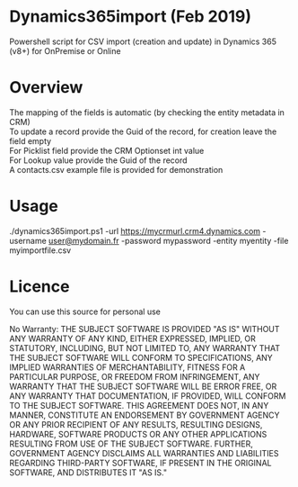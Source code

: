 # Dynamics365import (Feb 2019)

Powershell script for CSV import (creation and update) in Dynamics 365 (v8+) for OnPremise or Online

# Overview

The mapping of the fields is automatic (by checking the entity metadata in CRM)  
To update a record provide the Guid of the record, for creation leave the field empty  
For Picklist field provide the CRM Optionset int value  
For Lookup value provide the Guid of the record  
A contacts.csv example file is provided for demonstration  

# Usage

./dynamics365import.ps1 -url https://mycrmurl.crm4.dynamics.com -username user@mydomain.fr -password mypassword -entity myentity -file myimportfile.csv

# Licence

You can use this source for personal use

No Warranty: THE SUBJECT SOFTWARE IS PROVIDED "AS IS" WITHOUT ANY WARRANTY OF
ANY KIND, EITHER EXPRESSED, IMPLIED, OR STATUTORY, INCLUDING, BUT NOT LIMITED
TO, ANY WARRANTY THAT THE SUBJECT SOFTWARE WILL CONFORM TO SPECIFICATIONS,
ANY IMPLIED WARRANTIES OF MERCHANTABILITY, FITNESS FOR A PARTICULAR PURPOSE,
OR FREEDOM FROM INFRINGEMENT, ANY WARRANTY THAT THE SUBJECT SOFTWARE WILL BE
ERROR FREE, OR ANY WARRANTY THAT DOCUMENTATION, IF PROVIDED, WILL CONFORM TO
THE SUBJECT SOFTWARE. THIS AGREEMENT DOES NOT, IN ANY MANNER, CONSTITUTE AN
ENDORSEMENT BY GOVERNMENT AGENCY OR ANY PRIOR RECIPIENT OF ANY RESULTS,
RESULTING DESIGNS, HARDWARE, SOFTWARE PRODUCTS OR ANY OTHER APPLICATIONS
RESULTING FROM USE OF THE SUBJECT SOFTWARE.  FURTHER, GOVERNMENT AGENCY
DISCLAIMS ALL WARRANTIES AND LIABILITIES REGARDING THIRD-PARTY SOFTWARE,
IF PRESENT IN THE ORIGINAL SOFTWARE, AND DISTRIBUTES IT "AS IS."

